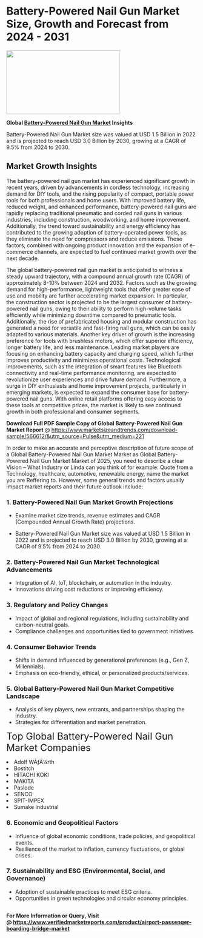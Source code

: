<H1>Battery-Powered Nail Gun Market Size, Growth and Forecast from 2024 - 2031</H1><img class="aligncenter size-medium wp-image-584254" src="https://thirdeyenews.in/wp-content/uploads/2024/09/Global-Market-Research-300x168.jpeg" alt="" width="300" height="168" /><p><strong>Global&nbsp;<a href="https://www.marketsizeandtrends.com/download-sample/566612/&amp;utm_source=Pulse&amp;utm_medium=221">Battery-Powered Nail Gun Market</a> Insights</strong></p><p>Battery-Powered Nail Gun Market size was valued at USD 1.5 Billion in 2022 and is projected to reach USD 3.0 Billion by 2030, growing at a CAGR of 9.5% from 2024 to 2030.</p><p><h2>Market Growth Insights</h2> <p>The battery-powered nail gun market has experienced significant growth in recent years, driven by advancements in cordless technology, increasing demand for DIY tools, and the rising popularity of compact, portable power tools for both professionals and home users. With improved battery life, reduced weight, and enhanced performance, battery-powered nail guns are rapidly replacing traditional pneumatic and corded nail guns in various industries, including construction, woodworking, and home improvement. Additionally, the trend toward sustainability and energy efficiency has contributed to the growing adoption of battery-operated power tools, as they eliminate the need for compressors and reduce emissions. These factors, combined with ongoing product innovation and the expansion of e-commerce channels, are expected to fuel continued market growth over the next decade. </p> <p>The global battery-powered nail gun market is anticipated to witness a steady upward trajectory, with a compound annual growth rate (CAGR) of approximately 8-10% between 2024 and 2032. Factors such as the growing demand for high-performance, lightweight tools that offer greater ease of use and mobility are further accelerating market expansion. In particular, the construction sector is projected to be the largest consumer of battery-powered nail guns, owing to their ability to perform high-volume tasks efficiently while minimizing downtime compared to pneumatic tools. Additionally, the rise of prefabricated housing and modular construction has generated a need for versatile and fast-firing nail guns, which can be easily adapted to various materials. Another key driver of growth is the increasing preference for tools with brushless motors, which offer superior efficiency, longer battery life, and less maintenance. Leading market players are focusing on enhancing battery capacity and charging speed, which further improves productivity and minimizes operational costs. Technological improvements, such as the integration of smart features like Bluetooth connectivity and real-time performance monitoring, are expected to revolutionize user experiences and drive future demand. Furthermore, a surge in DIY enthusiasts and home improvement projects, particularly in emerging markets, is expected to expand the consumer base for battery-powered nail guns. With online retail platforms offering easy access to these tools at competitive prices, the market is likely to see continued growth in both professional and consumer segments. </p><p><span class=""><strong>Download Full PDF Sample Copy of Global Battery-Powered Nail Gun Market Report</strong> @ <a href="https://www.marketsizeandtrends.com/download-sample/566612/&amp;utm_source=Pulse&amp;utm_medium=221" target="_blank">https://www.marketsizeandtrends.com/download-sample/566612/&amp;utm_source=Pulse&amp;utm_medium=221</a></span></p><p>In order to make an accurate and perceptive description of future scope of a Global&nbsp;Battery-Powered Nail Gun Market Market as Global&nbsp;Battery-Powered Nail Gun Market Market of 2025, you need to describe a clear Vision &ndash; What Industry or Linda can you think of for example: Quote from a Technology, healthcare, automotive, renewable energy, name the market you are Reffering to. However, some general trends and factors usually impact market reports and their future outlook include:</p><h3>1.&nbsp;<strong>Battery-Powered Nail Gun Market Growth Projections</strong></h3><ul><li>Examine market size trends, revenue estimates and CAGR (Compounded Annual Growth Rate) projections.</li><li><p>Battery-Powered Nail Gun Market size was valued at USD 1.5 Billion in 2022 and is projected to reach USD 3.0 Billion by 2030, growing at a CAGR of 9.5% from 2024 to 2030.</p></li></ul><h3>2.&nbsp;<strong>Battery-Powered Nail Gun Market Technological Advancements</strong></h3><ul><li>Integration of AI, IoT, blockchain, or automation in the industry.</li><li>Innovations driving cost reductions or improving efficiency.</li></ul><h3>3.&nbsp;<strong>Regulatory and Policy Changes</strong></h3><ul><li>Impact of global and regional regulations, including sustainability and carbon-neutral goals.</li><li>Compliance challenges and opportunities tied to government initiatives.</li></ul><h3>4.&nbsp;<strong>Consumer Behavior Trends</strong></h3><ul><li>Shifts in demand influenced by generational preferences (e.g., Gen Z, Millennials).</li><li>Emphasis on eco-friendly, ethical, or personalized products/services.</li></ul><h3>5.&nbsp;<strong>Global Battery-Powered Nail Gun Market Competitive Landscape</strong></h3><ul><li>Analysis of key players, new entrants, and partnerships shaping the industry.</li><li>Strategies for differentiation and market penetration.</li></ul><p data-pm-slice="1 1 []"><span style="color: inherit; font-family: inherit; font-size: 25px;">Top Global Battery-Powered Nail Gun Market Companies</span></p><div class="" data-test-id=""><p><li>Adolf WÃƒÂ¼rth</li><li> Bostitch</li><li> HITACHI KOKI</li><li> MAKITA</li><li> Paslode</li><li> SENCO</li><li> SPIT-IMPEX</li><li> Sumake Industrial</li></p></div><h3>6.&nbsp;<strong>Economic and Geopolitical Factors</strong></h3><ul><li>Influence of global economic conditions, trade policies, and geopolitical events.</li><li>Resilience of the market to inflation, currency fluctuations, or global crises.</li></ul><h3>7.&nbsp;<strong>Sustainability and ESG (Environmental, Social, and Governance)</strong></h3><ul><li>Adoption of sustainable practices to meet ESG criteria.</li><li>Opportunities in green technologies and circular economy principles.</li></ul><h2><strong style="font-size: 14px;">For More Information or Query, Visit @&nbsp;</strong><a style="background-color: #ffffff; font-size: 14px;" href="https://www.marketsizeandtrends.com/report/battery-powered-nail-gun-market/" target="_blank">https://www.verifiedmarketreports.com/product/airport-passenger-boarding-bridge-market</a></h2>
